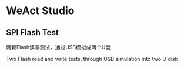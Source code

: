 # WeAct Studio
## SPI Flash Test

两颗Flash读写测试，通过USB模拟成两个U盘

Two Flash read and write tests, through USB simulation into two U disk